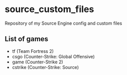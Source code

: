 # source_custom_files
Repository of my Source Engine config and custom files
## List of games
* tf (Team Fortress 2)
* csgo (Counter-Strike: Global Offensive)
* game (Counter-Strike 2)
* cstrike (Counter-Strike: Source)
